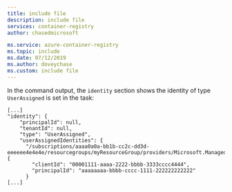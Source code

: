 ```yaml
---
title: include file
description: include file
services: container-registry
author: chasedmicrosoft

ms.service: azure-container-registry
ms.topic: include
ms.date: 07/12/2019
ms.author: doveychase
ms.custom: include file
---
```

In the command output, the `identity` section shows the identity of type `UserAssigned` is set in the task:

```console
[...]
"identity": {
    "principalId": null,
    "tenantId": null,
    "type": "UserAssigned",
    "userAssignedIdentities": {
      "/subscriptions/aaaa0a0a-bb1b-cc2c-dd3d-eeeeee4e4e4e/resourcegroups/myResourceGroup/providers/Microsoft.ManagedIdentity/userAssignedIdentities/myACRTasksId": {
        "clientId": "00001111-aaaa-2222-bbbb-3333cccc4444",
        "principalId": "aaaaaaaa-bbbb-cccc-1111-222222222222"
      }
[...]
``` 
<!-- LINKS - Internal -->

